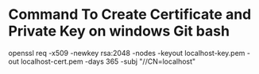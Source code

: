 # Command To Create Certificate and Private Key on windows Git bash

openssl req -x509 -newkey rsa:2048 -nodes -keyout localhost-key.pem -out localhost-cert.pem -days 365 -subj "//CN=localhost"



